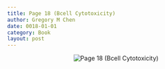```yaml
---
title: Page 18 (Bcell Cytotoxicity)
author: Gregory M Chen
date: 0018-01-01
category: Book
layout: post
---
```


<p style="text-align:center;"><img src="{{site.baseurl}}/assets/Graphics_v3.3/Page18_Bcell-Cytotoxicity.png" alt="Page 18 (Bcell Cytotoxicity)" style="max-height: calc(100vh - 30px - 100px);"/></p>
